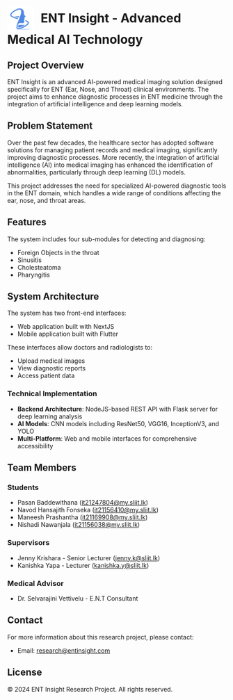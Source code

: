 <h1>
  <img src="assets/images/logos/ent-insight-logo-b.png" alt="ENT Insight Logo" width="60" style="vertical-align: middle; margin-right: 10px;" />
  ENT Insight - Advanced Medical AI Technology
</h1>

## Project Overview
ENT Insight is an advanced AI-powered medical imaging solution designed specifically for ENT (Ear, Nose, and Throat) clinical environments. The project aims to enhance diagnostic processes in ENT medicine through the integration of artificial intelligence and deep learning models.

## Problem Statement
Over the past few decades, the healthcare sector has adopted software solutions for managing patient records and medical imaging, significantly improving diagnostic processes. More recently, the integration of artificial intelligence (AI) into medical imaging has enhanced the identification of abnormalities, particularly through deep learning (DL) models.

This project addresses the need for specialized AI-powered diagnostic tools in the ENT domain, which handles a wide range of conditions affecting the ear, nose, and throat areas.

## Features
The system includes four sub-modules for detecting and diagnosing:
- Foreign Objects in the throat
- Sinusitis
- Cholesteatoma
- Pharyngitis

## System Architecture
The system has two front-end interfaces:
- Web application built with NextJS
- Mobile application built with Flutter

These interfaces allow doctors and radiologists to:
- Upload medical images
- View diagnostic reports
- Access patient data

### Technical Implementation
- **Backend Architecture**: NodeJS-based REST API with Flask server for deep learning analysis
- **AI Models**: CNN models including ResNet50, VGG16, InceptionV3, and YOLO
- **Multi-Platform**: Web and mobile interfaces for comprehensive accessibility

## Team Members

### Students
- Pasan Baddewithana (it21247804@my.sliit.lk)
- Navod Hansajith Fonseka (it21156410@my.sliit.lk)
- Maneesh Prashantha (it21169908@my.sliit.lk)
- Nishadi Nawanjala (it21156038@my.sliit.lk)

### Supervisors
- Jenny Krishara - Senior Lecturer (jenny.k@sliit.lk)
- Kanishka Yapa - Lecturer (kanishka.y@sliit.lk)

### Medical Advisor
- Dr. Selvarajini Vettivelu - E.N.T Consultant

## Contact
For more information about this research project, please contact:
- Email: research@entinsight.com

## License
© 2024 ENT Insight Research Project. All rights reserved.
